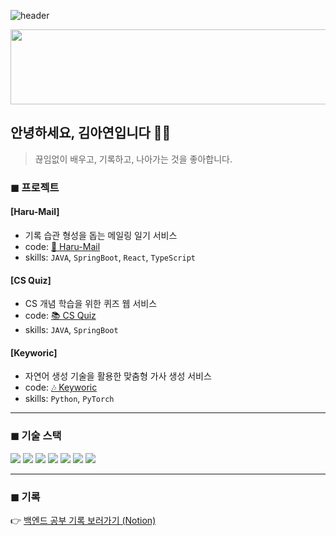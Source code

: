 ![header](https://capsule-render.vercel.app/api?type=waving&color=gradient&height=160&section=header&text=AYEON's%20GITHUB!&fontAlign=50&fontAlignY=70&fontSize=90&fontColor=000000)


<a href="https://www.gitanimals.org/en_US?utm_medium=image&utm_source=AYEOOON&utm_content=line">
  <img
    src="https://render.gitanimals.org/lines/AYEOOON?pet-id=731138095545368008"
    width="600"
    height="120"
  />
</a>
  


  
## 안녕하세요, 김아연입니다 🤸‍♀️

> 끊임없이 배우고, 기록하고, 나아가는 것을 좋아합니다.


### ◼ 프로젝트
#### [Haru-Mail]
- 기록 습관 형성을 돕는 메일링 일기 서비스
- code: [💌 Haru-Mail](https://github.com/Haru-Mail)
- skills: `JAVA`, `SpringBoot`, `React`, `TypeScript`
#### [CS Quiz]
- CS 개념 학습을 위한 퀴즈 웹 서비스
- code: [📚 CS Quiz](https://github.com/CSQuiz)
- skills: `JAVA`, `SpringBoot`
  
#### [Keyworic]
- 자연어 생성 기술을 활용한 맞춤형 가사 생성 서비스
- code: [🎶 Keyworic](https://github.com/AYEOOON/AI-project)
- skills: `Python`, `PyTorch`

---

### ◼ 기술 스택
<img src="https://img.shields.io/badge/java-007396?style=for-the-badge&logo=java&logoColor=white"> <img src="https://img.shields.io/badge/mysql-4479A1?style=for-the-badge&logo=mysql&logoColor=white">
<img src="https://img.shields.io/badge/springboot-6DB33F?style=for-the-badge&logo=springboot&logoColor=white">
<img src="https://img.shields.io/badge/gradle-02303A?style=for-the-badge&logo=gradle&logoColor=white">
<img src="https://img.shields.io/badge/redis-FF4438?style=for-the-badge&logo=redis&logoColor=white">
<img src="https://img.shields.io/badge/caddy-1F88C0?style=for-the-badge&logo=caddy&logoColor=white">
<img src="https://img.shields.io/badge/amazonec2-FF9900?style=for-the-badge&logo=amazonec2&logoColor=white">  

---

### ◼ 기록
👉 [백엔드 공부 기록 보러가기 (Notion)](https://hammerhead-horse-801.notion.site/Backend-Study-Log-1fe574e30259802fa5cbf01f4471e354?source=copy_link)
